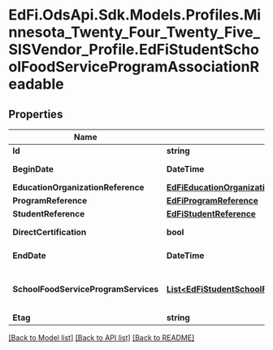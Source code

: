# EdFi.OdsApi.Sdk.Models.Profiles.Minnesota_Twenty_Four_Twenty_Five_SISVendor_Profile.EdFiStudentSchoolFoodServiceProgramAssociationReadable

## Properties

Name | Type | Description | Notes
------------ | ------------- | ------------- | -------------
**Id** | **string** |  | [optional] 
**BeginDate** | **DateTime** | The earliest date the student is involved with the program. Typically, this is the date the student becomes eligible for the program. | 
**EducationOrganizationReference** | [**EdFiEducationOrganizationReference**](EdFiEducationOrganizationReference.md) |  | 
**ProgramReference** | [**EdFiProgramReference**](EdFiProgramReference.md) |  | 
**StudentReference** | [**EdFiStudentReference**](EdFiStudentReference.md) |  | 
**DirectCertification** | **bool** | Indicates that the student&#39;s National School Lunch Program (NSLP) eligibility has been determined through direct certification. | [optional] 
**EndDate** | **DateTime** | The month, day, and year on which the Student exited the Program or stopped receiving services. | [optional] 
**SchoolFoodServiceProgramServices** | [**List&lt;EdFiStudentSchoolFoodServiceProgramAssociationSchoolFoodServiceProgramServiceReadable&gt;**](EdFiStudentSchoolFoodServiceProgramAssociationSchoolFoodServiceProgramServiceReadable.md) | An unordered collection of studentSchoolFoodServiceProgramAssociationSchoolFoodServiceProgramServices. Indicates the service(s) being provided to the Student by the School Food Service Program. | [optional] 
**Etag** | **string** | A unique system-generated value that identifies the version of the resource. | [optional] 

[[Back to Model list]](../README.md#documentation-for-models) [[Back to API list]](../README.md#documentation-for-api-endpoints) [[Back to README]](../README.md)

